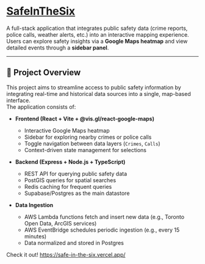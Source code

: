 # <a href="https://safe-in-the-six.vercel.app/" target="_blank">SafeInTheSix</a>

A full-stack application that integrates public safety data (crime reports, police calls, weather alerts, etc.) into an interactive mapping experience.  
Users can explore safety insights via a **Google Maps heatmap** and view detailed events through a **sidebar panel**.

---

## 🚀 Project Overview

This project aims to streamline access to public safety information by integrating real-time and historical data sources into a single, map-based interface.  
The application consists of:

- **Frontend (React + Vite + @vis.gl/react-google-maps)**
  - Interactive Google Maps heatmap
  - Sidebar for exploring nearby crimes or police calls
  - Toggle navigation between data layers (`Crimes`, `Calls`)
  - Context-driven state management for selections

- **Backend (Express + Node.js + TypeScript)**
  - REST API for querying public safety data
  - PostGIS queries for spatial searches
  - Redis caching for frequent queries
  - Supabase/Postgres as the main datastore

- **Data Ingestion**
  - AWS Lambda functions fetch and insert new data (e.g., Toronto Open Data, ArcGIS services)
  - AWS EventBridge schedules periodic ingestion (e.g., every 15 minutes)
  - Data normalized and stored in Postgres

Check it out! https://safe-in-the-six.vercel.app/
